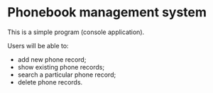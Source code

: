 # Phonebook management system

This is a simple program (console application).

Users will be able to: 
- add new phone record;
- show existing phone records;
- search a particular phone record;
- delete phone records.